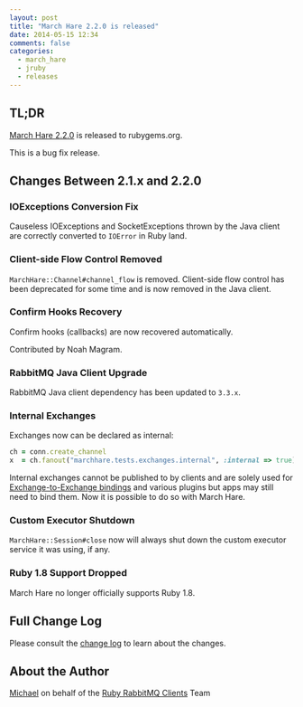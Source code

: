 ```yaml
---
layout: post
title: "March Hare 2.2.0 is released"
date: 2014-05-15 12:34
comments: false
categories:
  - march_hare
  - jruby
  - releases
---
```


## TL;DR

[March Hare 2.2.0](https://rubygems.org/gems/march_hare/versions/2.2.0) is
released to rubygems.org.

This is a bug fix release.


## Changes Between 2.1.x and 2.2.0

### IOExceptions Conversion Fix

Causeless IOExceptions and SocketExceptions thrown by the Java client are
correctly converted to `IOError` in Ruby land.

### Client-side Flow Control Removed

`MarchHare::Channel#channel_flow` is removed. Client-side flow control
has been deprecated for some time and is now removed in the Java client.

### Confirm Hooks Recovery

Confirm hooks (callbacks) are now recovered automatically.

Contributed by Noah Magram.

### RabbitMQ Java Client Upgrade

RabbitMQ Java client dependency has been updated to `3.3.x`.

### Internal Exchanges

Exchanges now can be declared as internal:

``` ruby
ch = conn.create_channel
x  = ch.fanout("marchhare.tests.exchanges.internal", :internal => true)
```

Internal exchanges cannot be published to by clients and are solely used
for [Exchange-to-Exchange bindings](http://rabbitmq.com/e2e.html) and various
plugins but apps may still need to bind them. Now it is possible
to do so with March Hare.


### Custom Executor Shutdown

`MarchHare::Session#close` now will always shut down the custom
executor service it was using, if any.

### Ruby 1.8 Support Dropped

March Hare no longer officially supports Ruby 1.8.



## Full Change Log

Please consult the [change
log](https://github.com/ruby-amqp/march_hare/blob/2.2.x-stable/ChangeLog.md)
to learn about the changes.


## About the Author

[Michael](http://twitter.com/michaelklishin) on behalf of the [Ruby RabbitMQ Clients](http://github.com/ruby-amqp) Team
